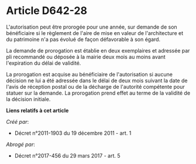 # Article D642-28

L'autorisation peut être prorogée pour une année, sur demande de son bénéficiaire si le règlement de l'aire de mise en valeur
de l'architecture et du patrimoine n'a pas évolué de façon défavorable à son égard. 

La demande de prorogation est établie en deux exemplaires et adressée par pli recommandé ou déposée à la mairie deux mois au
moins avant l'expiration du délai de validité. 

La prorogation est acquise au bénéficiaire de l'autorisation si aucune décision ne lui a été adressée dans le délai de deux
mois suivant la date de l'avis de réception postal ou de la décharge de l'autorité compétente pour statuer sur la demande. La
prorogation prend effet au terme de la validité de la décision initiale.

**Liens relatifs à cet article**

_Créé par_:

  - Décret n°2011-1903 du 19 décembre 2011 - art. 1

_Abrogé par_:

  - Décret n°2017-456 du 29 mars 2017 - art. 5

